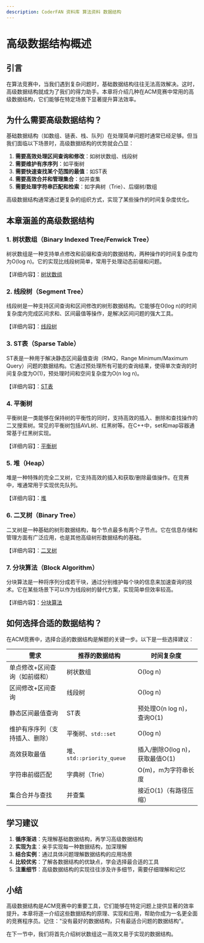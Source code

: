```yaml
---
description: CoderFAN 资料库 算法资料 数据结构
---
```


# 高级数据结构概述

## 引言

在算法竞赛中，当我们遇到复杂问题时，基础数据结构往往无法高效解决。这时，高级数据结构就成为了我们的得力助手。本章将介绍几种在ACM竞赛中常用的高级数据结构，它们能够在特定场景下显著提升算法效率。

## 为什么需要高级数据结构？

基础数据结构（如数组、链表、栈、队列）在处理简单问题时通常已经足够。但当我们面临以下场景时，高级数据结构的优势就会凸显：

1. **需要高效处理区间查询和修改**：如树状数组、线段树
2. **需要维护有序序列**：如平衡树
3. **需要快速查找某个范围的最值**：如ST表
4. **需要高效合并和管理集合**：如并查集
5. **需要处理字符串匹配和检索**：如字典树（Trie）、后缀树/数组

高级数据结构通常通过更复杂的组织方式，实现了某些操作的时间复杂度优化。

## 本章涵盖的高级数据结构

### 1. 树状数组（Binary Indexed Tree/Fenwick Tree）

树状数组是一种支持单点修改和前缀和查询的数据结构，两种操作的时间复杂度均为O(log n)。它的实现比线段树简单，常用于处理动态前缀和问题。

【详细内容】：[树状数组](./树状数组.md)

### 2. 线段树（Segment Tree）

线段树是一种支持区间查询和区间修改的树形数据结构。它能够在O(log n)的时间复杂度内完成区间求和、区间最值等操作，是解决区间问题的强大工具。

【详细内容】：[线段树](../数据结构/线段树.md)

### 3. ST表（Sparse Table）

ST表是一种用于解决静态区间最值查询（RMQ，Range Minimum/Maximum Query）问题的数据结构。它通过预处理所有可能的查询结果，使得单次查询的时间复杂度为O(1)，预处理时间和空间复杂度为O(n log n)。

【详细内容】：[ST表](./ST表.md)

### 4. 平衡树

平衡树是一类能够在保持树的平衡性的同时，支持高效的插入、删除和查找操作的二叉搜索树。常见的平衡树包括AVL树、红黑树等。在C++中，set和map容器通常基于红黑树实现。

【详细内容】：[平衡树](./平衡树.md)

### 5. 堆（Heap）

堆是一种特殊的完全二叉树，它支持高效的插入和获取/删除最值操作。在竞赛中，堆通常用于实现优先队列。

【详细内容】：[堆](./堆.md)

### 6. 二叉树（Binary Tree）

二叉树是一种基础的树形数据结构，每个节点最多有两个子节点。它在信息存储和管理方面有广泛应用，也是其他高级树形数据结构的基础。

【详细内容】：[二叉树](./二叉树.md)

### 7. 分块算法（Block Algorithm）

分块算法是一种将序列分成若干块，通过分别维护每个块的信息来加速查询的技术。它在某些场景下可以作为线段树的替代方案，实现简单但效率较高。

【详细内容】：[分块算法](./分块算法.md)

## 如何选择合适的数据结构？

在ACM竞赛中，选择合适的数据结构是解题的关键一步。以下是一些选择建议：

| 需求 | 推荐的数据结构 | 时间复杂度 |
|-----|--------------|-----------|
| 单点修改+区间查询（如前缀和） | 树状数组 | O(log n) |
| 区间修改+区间查询 | 线段树 | O(log n) |
| 静态区间最值查询 | ST表 | 预处理O(n log n)，查询O(1) |
| 维护有序序列（支持插入、删除） | 平衡树、`std::set` | O(log n) |
| 高效获取最值 | 堆、`std::priority_queue` | 插入/删除O(log n)，获取最值O(1) |
| 字符串前缀匹配 | 字典树（Trie） | O(m)，m为字符串长度 |
| 集合合并与查找 | 并查集 | 接近O(1)（有路径压缩） |

## 学习建议

1. **循序渐进**：先理解基础数据结构，再学习高级数据结构
2. **实现为主**：亲手实现每一种数据结构，加深理解
3. **结合实例**：通过具体问题理解数据结构的应用场景
4. **比较优劣**：了解各数据结构的优缺点，学会选择最合适的工具
5. **注重细节**：高级数据结构的实现往往涉及许多细节，需要仔细理解和记忆

## 小结

高级数据结构是ACM竞赛中的重要工具，它们能够在特定问题上提供显著的效率提升。本章将逐一介绍这些数据结构的原理、实现和应用，帮助你成为一名更全面的竞赛程序员。记住："没有最好的数据结构，只有最适合问题的数据结构"。

在下一节中，我们将首先介绍树状数组这一高效又易于实现的数据结构。